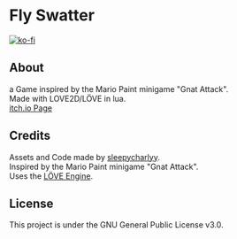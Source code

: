 # Fly Swatter

[![ko-fi](https://www.ko-fi.com/img/githubbutton_sm.svg)](https://ko-fi.com/Y8Y11Y0ET)

## About

a Game inspired by the Mario Paint minigame "Gnat Attack".  
Made with LOVE2D/LÖVE in lua.  
[itch.io Page](sleepycharlyy.itch.io/fly-swatter)  

## Credits

Assets and Code made by [sleepycharlyy](https://github.com/sleepycharlyy).  
Inspired by the Mario Paint minigame  "Gnat Attack".  
Uses the [LÖVE Engine](https://github.com/love2d/love).  

## License

This project is under the GNU General Public License v3.0.
